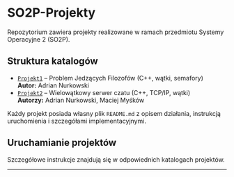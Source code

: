 # SO2P-Projekty

Repozytorium zawiera projekty realizowane w ramach przedmiotu Systemy Operacyjne 2 (SO2P).

## Struktura katalogów

- [`Projekt1`](Projekt1/) – Problem Jedzących Filozofów (C++, wątki, semafory)  
  **Autor:** Adrian Nurkowski
- [`Projekt2`](Projekt2/) – Wielowątkowy serwer czatu (C++, TCP/IP, wątki)  
  **Autorzy:** Adrian Nurkowski, Maciej Myśków

Każdy projekt posiada własny plik `README.md` z opisem działania, instrukcją uruchomienia i szczegółami implementacyjnymi.

## Uruchamianie projektów

Szczegółowe instrukcje znajdują się w odpowiednich katalogach projektów.

---